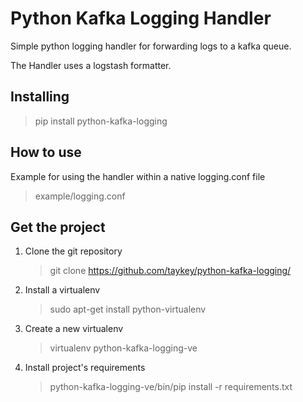 Python Kafka Logging Handler
============================

Simple python logging handler for forwarding logs to a kafka queue.

The Handler uses a logstash formatter.


Installing
-----------

> pip install python-kafka-logging


How to use 
----------
Example for using the handler within a native logging.conf file

   > example/logging.conf
   


Get the project
----------------

1. Clone the git repository
   > git clone https://github.com/taykey/python-kafka-logging/

2. Install a virtualenv
   > sudo apt-get install python-virtualenv

3. Create a new virtualenv
   > virtualenv python-kafka-logging-ve

4. Install project's requirements
   > python-kafka-logging-ve/bin/pip install -r requirements.txt


